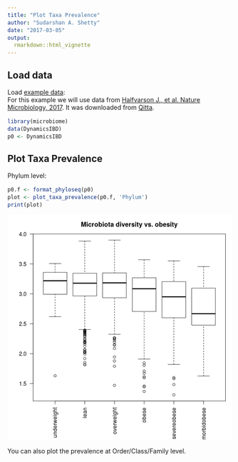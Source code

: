 ```yaml
---
title: "Plot Taxa Prevalence"
author: "Sudarshan A. Shetty"
date: "2017-03-05"
output: 
  rmarkdown::html_vignette
---
```

<!--
  %\VignetteEngine{knitr::rmarkdown}
  %\VignetteIndexEntry{microbiome tutorial - Plot Taxa Prevalence}
  %\usepackage[utf8]{inputenc}
  %\VignetteEncoding{UTF-8}  
-->


## Load data

Load [example data](Data.md):  
For this example we will use data from [Halfvarson J., et al. Nature Microbiology, 2017](http://www.nature.com/articles/nmicrobiol20174). It was downloaded from [Qitta](https://qiita.ucsd.edu/study/description/1629).  



```r
library(microbiome)
data(DynamicsIBD)
p0 <- DynamicsIBD
```

## Plot Taxa Prevalence

Phylum level:


```r
p0.f <- format_phyloseq(p0)
plot <- plot_taxa_prevalence(p0.f, 'Phylum')
print(plot)
```

![plot of chunk unnamed-chunk-2](figure/unnamed-chunk-2-1.png)

You can also plot the prevalence at Order/Class/Family level.  

